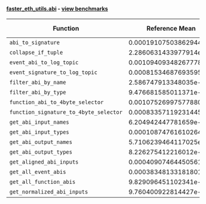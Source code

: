 #### [faster_eth_utils.abi](https://github.com/BobTheBuidler/faster-eth-utils/blob/master/faster_eth_utils/abi.py) - [view benchmarks](https://github.com/BobTheBuidler/faster-eth-utils/blob/master/benchmarks/test_abi_benchmarks.py)

| Function | Reference Mean | Faster Mean | % Change | Speedup (%) | x Faster | Faster |
|----------|---------------|-------------|----------|-------------|----------|--------|
| `abi_to_signature` | 0.00019107503862944293 | 0.00010509696604126524 | 45.00% | 81.81% | 1.82x | ✅ |
| `collapse_if_tuple` | 2.2860631433977914e-05 | 9.451691997614182e-06 | 58.66% | 141.87% | 2.42x | ✅ |
| `event_abi_to_log_topic` | 0.001094093482677782 | 0.0007555843416995868 | 30.94% | 44.80% | 1.45x | ✅ |
| `event_signature_to_log_topic` | 0.0008153468769359551 | 0.000607727478232489 | 25.46% | 34.16% | 1.34x | ✅ |
| `filter_abi_by_name` | 2.586747913348035e-05 | 2.2006093868778963e-05 | 14.93% | 17.55% | 1.18x | ✅ |
| `filter_abi_by_type` | 9.476681585011371e-05 | 9.942483470826555e-05 | -4.92% | -4.68% | 0.95x | ❌ |
| `function_abi_to_4byte_selector` | 0.0010752699757788054 | 0.000768115314921702 | 28.57% | 39.99% | 1.40x | ✅ |
| `function_signature_to_4byte_selector` | 0.0008335711923144537 | 0.0006147328337809725 | 26.25% | 35.60% | 1.36x | ✅ |
| `get_abi_input_names` | 6.204942447781659e-05 | 2.2160106442915627e-05 | 64.29% | 180.01% | 2.80x | ✅ |
| `get_abi_input_types` | 0.00010874761610264219 | 3.314988788271649e-05 | 69.52% | 228.05% | 3.28x | ✅ |
| `get_abi_output_names` | 5.7106239464117025e-05 | 1.9339010227054103e-05 | 66.14% | 195.29% | 2.95x | ✅ |
| `get_abi_output_types` | 8.226275412216012e-05 | 2.493959670385656e-05 | 69.68% | 229.85% | 3.30x | ✅ |
| `get_aligned_abi_inputs` | 0.00040907464450561207 | 0.00024082975500720156 | 41.13% | 69.86% | 1.70x | ✅ |
| `get_all_event_abis` | 0.000383481331818012 | 0.0004030868366985802 | -5.11% | -4.86% | 0.95x | ❌ |
| `get_all_function_abis` | 9.829096451102341e-05 | 9.887779191681389e-05 | -0.60% | -0.59% | 0.99x | ❌ |
| `get_normalized_abi_inputs` | 9.760400922814427e-05 | 2.4688062624703086e-05 | 74.71% | 295.35% | 3.95x | ✅ |
